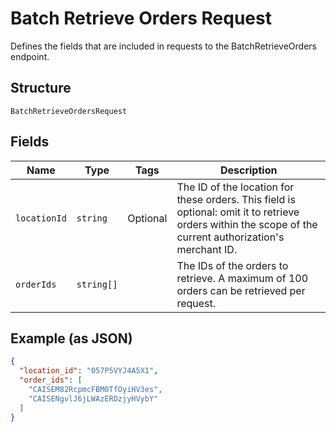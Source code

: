 
# Batch Retrieve Orders Request

Defines the fields that are included in requests to the
BatchRetrieveOrders endpoint.

## Structure

`BatchRetrieveOrdersRequest`

## Fields

| Name | Type | Tags | Description |
|  --- | --- | --- | --- |
| `locationId` | `string` | Optional | The ID of the location for these orders. This field is optional: omit it to retrieve<br>orders within the scope of the current authorization's merchant ID. |
| `orderIds` | `string[]` |  | The IDs of the orders to retrieve. A maximum of 100 orders can be retrieved per request. |

## Example (as JSON)

```json
{
  "location_id": "057P5VYJ4A5X1",
  "order_ids": [
    "CAISEM82RcpmcFBM0TfOyiHV3es",
    "CAISENgvlJ6jLWAzERDzjyHVybY"
  ]
}
```

